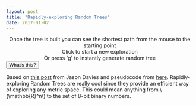 ```yaml
---
layout: post
title: "Rapidly-exploring Random Trees"
date: 2017-01-02
---
```

<script src="/js/libraries/p5.js" type="text/javascript"></script>
<script src="/js/libraries/p5.dom.js" type="text/javascript"></script>
<script src="/js/rrt.js" type="text/javascript"></script>
<div id="check" style="display: flex;justify-content: center;"></div>
<div id="rrt" style="display: flex;justify-content: center;"></div>

<div style="display: flex;justify-content: center;text-align:center">Once the tree is built you can see the shortest path from the mouse to the starting point<br>Click to start a new exploration<br>Or press 'g' to instantly generate random tree</div>
<button class="accordion">What's this?</button>
<div class="panel">
<p>
Based on <a target="_blank" href="https://www.jasondavies.com/rrt/">this post</a> from Jason Davies and pseudocode from <a target="_blank" href="http://msl.cs.uiuc.edu/rrt/about.html">here</a>. Rapidly-exploring Random Trees are really cool since they provide an efficient way of exploring any metric space. This could mean anything from \(\mathbb{R}^n\) to the set of 8-bit binary numbers.
</p>
</div>
